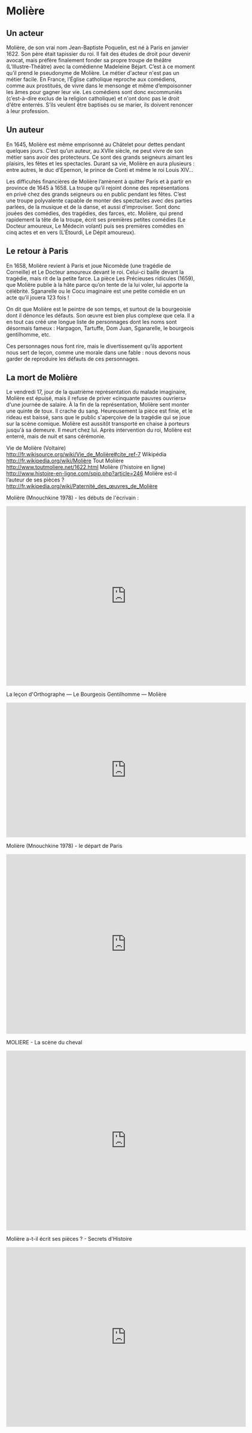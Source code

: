 # Molière

## Un acteur

Molière, de son vrai nom Jean-Baptiste Poquelin, est né à Paris en janvier 1622. Son père était tapissier du roi.
Il fait des études de droit pour devenir avocat, mais préfère finalement fonder sa propre troupe de théâtre (L’Illustre-Théâtre) avec la comédienne Madeleine Béjart. C’est à ce moment qu’il prend le pseudonyme de Molière.
Le métier d'acteur n'est pas un métier facile. En France, l’Église catholique reproche aux comédiens, comme aux prostitués, de vivre dans le mensonge et même d’empoisonner les âmes pour gagner leur vie. Les comédiens sont donc excommuniés (c’est-à-dire exclus de la religion catholique) et n'ont donc pas le droit d'être enterrés. S’ils veulent être baptisés ou se marier, ils doivent renoncer à leur profession.

## Un auteur

En 1645, Molière est même emprisonné au Châtelet pour dettes pendant quelques jours. C’est qu’un auteur, au XVIIe siècle, ne peut vivre de son métier sans avoir des protecteurs. Ce sont des grands seigneurs aimant les plaisirs, les fêtes et les spectacles.
Durant sa vie, Molière en aura plusieurs : entre autres, le duc d'Epernon, le prince de Conti et même le roi Louis XIV...

Les difficultés financières de Molière l’amènent à quitter Paris et à partir en province de 1645 à 1658. La troupe qu’il rejoint donne des représentations en privé chez des grands seigneurs ou en public pendant les fêtes. C’est une troupe polyvalente capable de monter des spectacles avec des parties parlées, de la musique et de la danse, et aussi d’improviser. Sont donc jouées des comédies, des tragédies, des farces, etc.
Molière, qui prend rapidement la tête de la troupe, écrit ses premières petites comédies (Le Docteur amoureux, Le Médecin volant) puis ses premières comédies en cinq actes et en vers (L'Étourdi, Le Dépit amoureux).

## Le retour à Paris

En 1658, Molière revient à Paris et joue Nicomède (une tragédie de Corneille) et Le Docteur amoureux devant le roi. Celui-ci baille devant la tragédie, mais rit de la petite farce.
La pièce Les Précieuses ridicules (1659), que Molière publie à la hâte parce qu’on tente de la lui voler, lui apporte la célébrité. Sganarelle ou le Cocu imaginaire est une petite comédie en un acte qu’il jouera 123 fois !

On dit que Molière est le peintre de son temps, et surtout de la bourgeoisie dont il dénonce les défauts. Son œuvre est bien plus complexe que cela. Il a en tout cas créé une longue liste de personnages dont les noms sont désormais fameux : Harpagon, Tartuffe, Dom Juan, Sganarelle, le bourgeois gentilhomme, etc.

Ces personnages nous font rire, mais le divertissement qu’ils apportent nous sert de leçon, comme une morale dans une fable : nous devons nous garder de reproduire les défauts de ces personnages.

## La mort de Molière

Le vendredi 17, jour de la quatrième représentation du malade imaginaire, Molière est épuisé, mais il refuse de priver «cinquante pauvres ouvriers» d'une journée de salaire. À la fin de la représentation, Molière sent monter une quinte de toux. Il crache du sang. Heureusement la pièce est finie, et le rideau est baissé, sans que le public s'aperçoive de la tragédie qui se joue sur la scène comique. Molière est aussitôt transporté en chaise à porteurs jusqu'à sa demeure. Il meurt chez lui. Après intervention du roi, Molière est enterré, mais de nuit et sans cérémonie.


Vie de Molière (Voltaire) http://fr.wikisource.org/wiki/Vie_de_Molière#cite_ref-7
Wikipédia http://fr.wikipedia.org/wiki/Molière
Tout Molière http://www.toutmoliere.net/1622.html
Molière (l’histoire en ligne) http://www.histoire-en-ligne.com/spip.php?article=246
Molière est-il l’auteur de ses pièces ? http://fr.wikipedia.org/wiki/Paternité_des_œuvres_de_Molière

Molière (Mnouchkine 1978) - les débuts de l'écrivain :

<iframe width="640" height="480" src="http://www.youtube.com/embed/mxydHIcdpxA?rel=0" frameborder="0" allowfullscreen></iframe>

La leçon d'Orthographe — Le Bourgeois Gentilhomme — Molière

<iframe width="640" height="360" src="http://www.youtube.com/embed/ghcHAsRoY5U?rel=0" frameborder="0" allowfullscreen></iframe>

Molière (Mnouchkine 1978) - le départ de Paris

<iframe width="640" height="480" src="http://www.youtube.com/embed/tlI1Bez_sbs?rel=0" frameborder="0" allowfullscreen></iframe>

MOLIERE - La scène du cheval

<iframe width="640" height="480" src="http://www.youtube.com/embed/ZYYtNM4dFog?rel=0" frameborder="0" allowfullscreen></iframe>

Molière a-t-il écrit ses pièces ? - Secrets d'Histoire

<iframe width="640" height="480" src="http://www.youtube.com/embed/rg2kljn4pv0?rel=0" frameborder="0" allowfullscreen></iframe>
